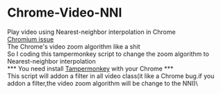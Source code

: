 # Chrome-Video-NNI
Play video using Nearest-neighbor interpolation in Chrome\
[Chromium issue](https://bugs.chromium.org/p/chromium/issues/detail?id=1310342)\
The Chrome's video zoom algorithm like a shit\
So I coding this tampermonkey script to change the zoom algorithm to Nearest-neighbor interpolation\
*** You need install [Tampermonkey]([https://bugs.chromium.org/p/chromium/issues/detail?id=1310342](https://www.tampermonkey.net/)https://www.tampermonkey.net/) with your Chrome ***\
This script will addon a filter in all video class(it like a Chrome bug.if you addon a filter,the video zoom algorithm will be change to the NNI)\
